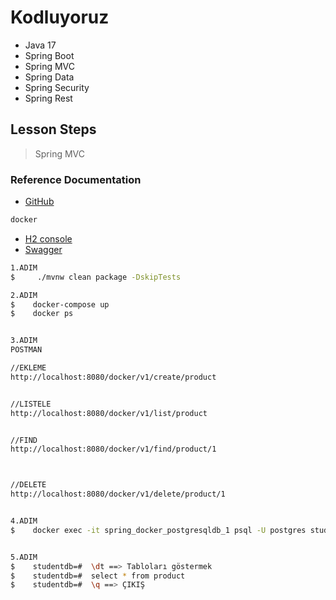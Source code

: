 # Kodluyoruz
- Java 17
- Spring Boot
- Spring MVC
- Spring Data
- Spring Security
- Spring Rest

## Lesson Steps 
> Spring MVC
> 

### Reference Documentation

* [GitHub](https://github.com/hamitmizrak/KodluyoruzSpringBoot)

```sh 
docker
```

* [H2 console](http://localhost:8080/h2-console/l)
* [Swagger](http//localhost:8080/swagger-ui.html)


```sh
1.ADIM
$     ./mvnw clean package -DskipTests

2.ADIM
$    docker-compose up
$    docker ps


3.ADIM
POSTMAN

//EKLEME
http://localhost:8080/docker/v1/create/product


//LISTELE
http://localhost:8080/docker/v1/list/product


//FIND
http://localhost:8080/docker/v1/find/product/1



//DELETE
http://localhost:8080/docker/v1/delete/product/1


4.ADIM
$    docker exec -it spring_docker_postgresqldb_1 psql -U postgres studentdb


5.ADIM
$    studentdb=#  \dt ==> Tabloları göstermek
$    studentdb=#  select * from product
$    studentdb=#  \q ==> ÇIKIŞ

```

